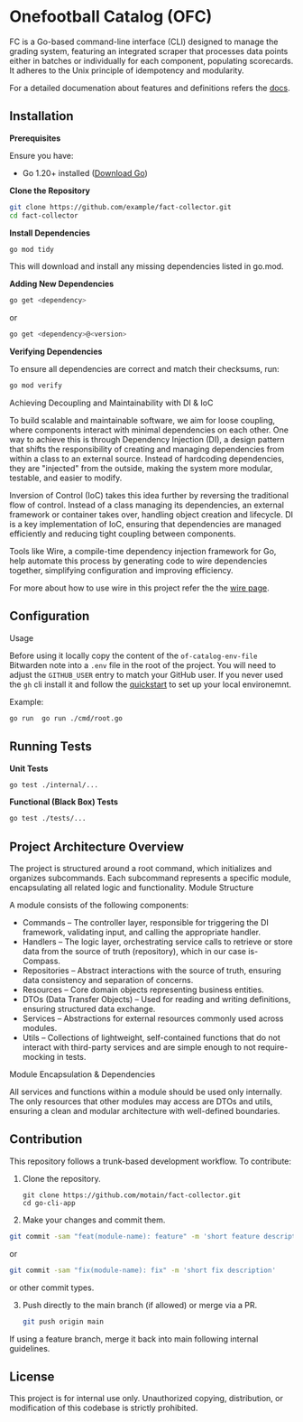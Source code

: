 # Onefootball Catalog (OFC)

FC is a Go-based command-line interface (CLI) designed to manage the grading system, featuring an integrated scraper that processes data points either in batches or individually for each component, populating scorecards. It adheres to the Unix principle of idempotency and modularity.

For a detailed documenation about features and definitions refers the [docs](./docs/index.md).

## Installation

**Prerequisites**

Ensure you have:

 - Go 1.20+ installed ([Download Go](https://go.dev/dl/))

**Clone the Repository**

```bash
git clone https://github.com/example/fact-collector.git
cd fact-collector
```

**Install Dependencies**

```bash
go mod tidy
```
This will download and install any missing dependencies listed in go.mod.

**Adding New Dependencies**

```bash
go get <dependency>
```
or
```bash
go get <dependency>@<version>
```

**Verifying Dependencies**

To ensure all dependencies are correct and match their checksums, run:

```bash
go mod verify
```

Achieving Decoupling and Maintainability with DI & IoC

To build scalable and maintainable software, we aim for loose coupling, where components interact with minimal dependencies on each other. One way to achieve this is through Dependency Injection (DI), a design pattern that shifts the responsibility of creating and managing dependencies from within a class to an external source. Instead of hardcoding dependencies, they are "injected" from the outside, making the system more modular, testable, and easier to modify.

Inversion of Control (IoC) takes this idea further by reversing the traditional flow of control. Instead of a class managing its dependencies, an external framework or container takes over, handling object creation and lifecycle. DI is a key implementation of IoC, ensuring that dependencies are managed efficiently and reducing tight coupling between components.

Tools like Wire, a compile-time dependency injection framework for Go, help automate this process by generating code to wire dependencies together, simplifying configuration and improving efficiency.

For more about how to use wire in this project refer the the [wire page](./docs/wire.md).

## Configuration

Usage

Before using it locally copy the content of the `of-catalog-env-file` Bitwarden note into a `.env` file in the root of the project.
You will need to adjust the `GITHUB_USER` entry to match your GitHub user. If you never used the `gh` cli install it and follow the [quickstart](https://docs.github.com/en/github-cli/github-cli/quickstart) to set up your local environemnt.

Example:

```bash
go run  go run ./cmd/root.go
```

## Running Tests

**Unit Tests**

```bash
go test ./internal/...
```

**Functional (Black Box) Tests**

```bash
go test ./tests/...
```

## Project Architecture Overview

The project is structured around a root command, which initializes and organizes subcommands. Each subcommand represents a specific module, encapsulating all related logic and functionality.
Module Structure

A module consists of the following components:

- Commands – The controller layer, responsible for triggering the DI framework, validating input, and calling the appropriate handler.
- Handlers – The logic layer, orchestrating service calls to retrieve or store data from the source of truth (repository), which in our case is- Compass.
- Repositories – Abstract interactions with the source of truth, ensuring data consistency and separation of concerns.
- Resources – Core domain objects representing business entities.
- DTOs (Data Transfer Objects) – Used for reading and writing definitions, ensuring structured data exchange.
- Services – Abstractions for external resources commonly used across modules.
- Utils – Collections of lightweight, self-contained functions that do not interact with third-party services and are simple enough to not require- mocking in tests.

Module Encapsulation & Dependencies

All services and functions within a module should be used only internally. The only resources that other modules may access are DTOs and utils, ensuring a clean and modular architecture with well-defined boundaries.


## Contribution

This repository follows a trunk-based development workflow. To contribute:

1. Clone the repository.

    ```
    git clone https://github.com/motain/fact-collector.git
    cd go-cli-app
    ```

2. Make your changes and commit them.

  ```bash
  git commit -sam "feat(module-name): feature" -m 'short feature description'
  ```

  or

  ```bash
  git commit -sam "fix(module-name): fix" -m 'short fix description'
  ```

  or other commit types.

3. Push directly to the main branch (if allowed) or merge via a PR.

    ```bash
    git push origin main
    ```

If using a feature branch, merge it back into main following internal guidelines.

## License

This project is for internal use only. Unauthorized copying, distribution, or modification of this codebase is strictly prohibited.
